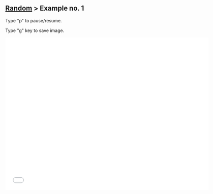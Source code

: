 ## [Random](../) > Example no. 1

Type "p" to pause/resume.

Type "g" key to save image.

<iframe src="./sketch.html" width="640px" height="480px" frameborder="0"></iframe>

